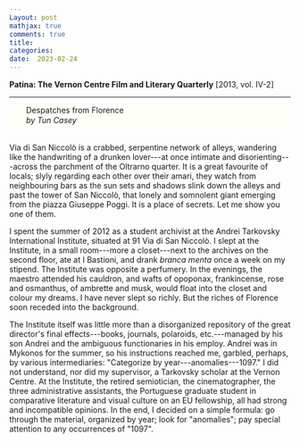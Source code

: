 ```yaml
---
Layout: post
mathjax: true
comments: true
title:
categories:
date:  2023-02-24
---
```


<b>Patina: The Vernon Centre Film and Literary Quarterly</b>
[2013, vol. IV-2]

---

 <div style="width=75%; background-color: #fffff8 ; padding: 0px 30px;
 border: 0px
 solid black; line-height:1.3;">
   Despatches from Florence <br>
<i>by Tun Casey</i> <br>
 </div>

<br>

Via di San Niccolò is a crabbed, serpentine network of alleys, wandering like the handwriting of a
drunken lover---at once
intimate and disorienting---across the parchment of the Oltrarno
quarter. It is a great favourite of locals; slyly regarding each other
over their amari, they watch from neighbouring bars as the sun sets
and shadows slink down the alleys and past the tower of San
Niccolò, that lonely and somnolent giant emerging
from the piazza Giuseppe Poggi. It is a place of secrets.
Let me show you one of them.

I spent the summer of 2012 as a student archivist at the Andrei
Tarkovsky International Institute, situated at 91 Via di San
Niccolò. I slept at the Institute, in a small room---more
a closet---next to the archives on the second floor, ate at I Bastioni, and drank *branca menta*
once a week on my stipend. The Institute was opposite a perfumery.
In the evenings, the maestro attended his cauldron, and wafts of
opoponax, frankincense, rose and osmanthus, of ambrette and musk, would
float into the closet and colour my dreams. I have never slept so
richly. But the riches of Florence soon receded into the background.

The Institute itself was little more than a disorganized repository of
the great director's final effects---books, journals, polaroids,
etc.---managed by his son Andrei and the ambiguous functionaries in his
employ.
Andrei was in Mykonos for the summer, so his instructions reached me,
garbled, perhaps, by various intermediaries: "Categorize by
year---anomalies---1097." I did not understand, nor did my supervisor,
a Tarkovsky scholar at the Vernon Centre.
At the Institute, the retired semiotician, the cinematographer, the three administrative assistants, the
Portuguese graduate student in comparative literature and visual
culture on an EU fellowship, all had strong and incompatible opinions.
In the end, I decided on a simple formula: go through the material,
organized by year; look for "anomalies"; pay special attention to any
occurrences of "1097".

<!--https://www.theflorentine.net/2017/09/08/andrei-tarkovsky-famous-expats/-->
<!-- https://en.wikipedia.org/wiki/Tower_of_San_Niccol%C3%B2,_Florence-->
<!-- www.silenocheloni.com -->
